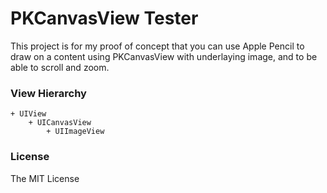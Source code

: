 # PKCanvasView Tester

This project is for my proof of concept that you can use Apple Pencil to draw on a content using PKCanvasView with underlaying image, and to be able to scroll and zoom.

### View Hierarchy

```
+ UIView
	+ UICanvasView
		+ UIImageView
```

### License
The MIT License
